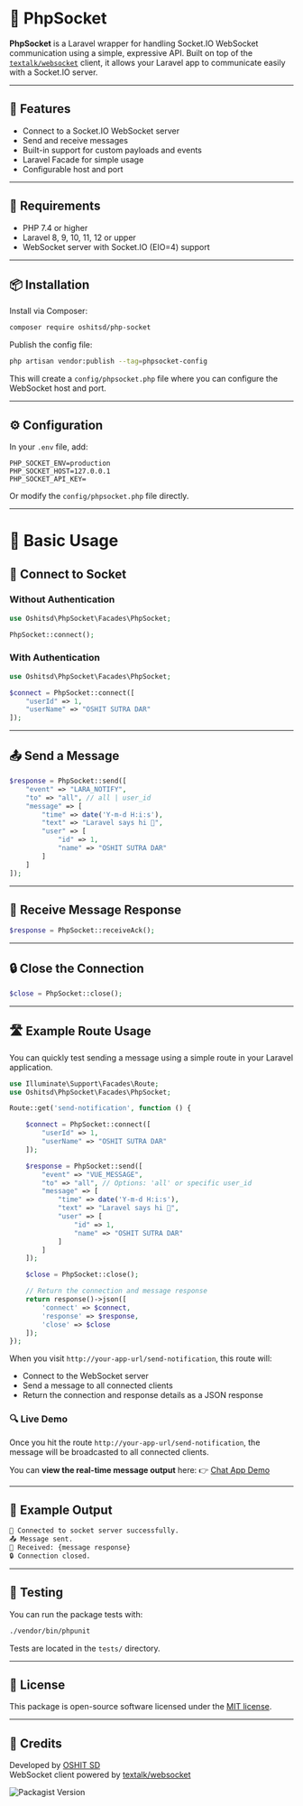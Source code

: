 # 📡 PhpSocket

**PhpSocket** is a Laravel wrapper for handling Socket.IO WebSocket communication using a simple, expressive API. Built on top of the [`textalk/websocket`](https://github.com/Textalk/websocket) client, it allows your Laravel app to communicate easily with a Socket.IO server.

---

## 🚀 Features

- Connect to a Socket.IO WebSocket server
- Send and receive messages
- Built-in support for custom payloads and events
- Laravel Facade for simple usage
- Configurable host and port

---

## 🧰 Requirements

- PHP 7.4 or higher
- Laravel 8, 9, 10, 11, 12 or upper
- WebSocket server with Socket.IO (EIO=4) support

---

## 📦 Installation

Install via Composer:

```bash
composer require oshitsd/php-socket
```

Publish the config file:

```bash
php artisan vendor:publish --tag=phpsocket-config
```

This will create a `config/phpsocket.php` file where you can configure the WebSocket host and port.

---

## ⚙️ Configuration

In your `.env` file, add:

```env
PHP_SOCKET_ENV=production
PHP_SOCKET_HOST=127.0.0.1
PHP_SOCKET_API_KEY=
```

Or modify the `config/phpsocket.php` file directly.


---

# 🧪 Basic Usage

## 🔌 Connect to Socket

### Without Authentication

```php
use Oshitsd\PhpSocket\Facades\PhpSocket;

PhpSocket::connect();
```

### With Authentication

```php
use Oshitsd\PhpSocket\Facades\PhpSocket;

$connect = PhpSocket::connect([
    "userId" => 1,
    "userName" => "OSHIT SUTRA DAR"
]);
```

---

## 📤 Send a Message

```php
$response = PhpSocket::send([
    "event" => "LARA_NOTIFY",
    "to" => "all", // all | user_id
    "message" => [
        "time" => date('Y-m-d H:i:s'),
        "text" => "Laravel says hi 👋",
        "user" => [
            "id" => 1,
            "name" => "OSHIT SUTRA DAR"
        ]
    ]
]);
```

---

## 📩 Receive Message Response

```php
$response = PhpSocket::receiveAck();
```

---

## 🔒 Close the Connection

```php
$close = PhpSocket::close();
```

---

## 🛣️ Example Route Usage

You can quickly test sending a message using a simple route in your Laravel application.

```php
use Illuminate\Support\Facades\Route;
use Oshitsd\PhpSocket\Facades\PhpSocket;

Route::get('send-notification', function () {

    $connect = PhpSocket::connect([
        "userId" => 1,
        "userName" => "OSHIT SUTRA DAR"
    ]);

    $response = PhpSocket::send([
        "event" => "VUE_MESSAGE",
        "to" => "all", // Options: 'all' or specific user_id
        "message" => [
            "time" => date('Y-m-d H:i:s'),
            "text" => "Laravel says hi 👋",
            "user" => [
                "id" => 1,
                "name" => "OSHIT SUTRA DAR"
            ]
        ]
    ]);

    $close = PhpSocket::close();

    // Return the connection and message response
    return response()->json([
        'connect' => $connect,
        'response' => $response,
        'close' => $close
    ]);
});
```

When you visit `http://your-app-url/send-notification`, this route will:

* Connect to the WebSocket server
* Send a message to all connected clients
* Return the connection and response details as a JSON response


### 🔍 Live Demo

Once you hit the route `http://your-app-url/send-notification`, the message will be broadcasted to all connected clients.

You can **view the real-time message output** here:
👉 [Chat App Demo](https://oshit-sd-chat-app.vercel.app/)

---

## 🧼 Example Output

```bash
👋 Connected to socket server successfully.
📤 Message sent.
📨 Received: {message response}
🔒 Connection closed.
```

---

## 🧪 Testing

You can run the package tests with:

```bash
./vendor/bin/phpunit
```

Tests are located in the `tests/` directory.

---

## 📄 License

This package is open-source software licensed under the [MIT license](LICENSE).

---

## 🙌 Credits

Developed by [OSHIT SD](https://github.com/oshit-sd)  
WebSocket client powered by [textalk/websocket](https://github.com/Textalk/websocket)


![Packagist Version](https://img.shields.io/packagist/v/oshitsd/php-socket)